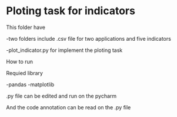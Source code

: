 # Ploting task for indicators

This folder have 

-two folders include .csv file for two applications and five indicators

-plot_indicator.py for implement the ploting task

How to run

Requied library

-pandas
-matplotlib

.py file can be edited and run on the pycharm 

And the code annotation can be read on the .py file

